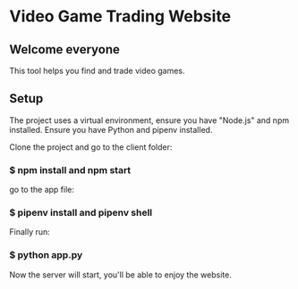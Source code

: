 # Video Game Trading Website

## Welcome everyone

This tool helps you find and trade  video games.

## Setup

The project uses a virtual environment, ensure you have "Node.js" and npm installed.
Ensure you have Python and pipenv installed. 

Clone the project and go to the client folder:

### $ npm install and npm start

go to the app file:

### $ pipenv install and pipenv shell

Finally run:

### $ python app.py

Now the server will start, you'll be able to enjoy the website.
